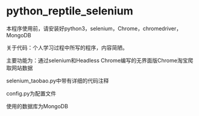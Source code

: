 # python_reptile_selenium

本程序使用前，请安装好python3，selenium，Chrome，chromedriver，MongoDB

关于代码：个人学习过程中所写的程序，内容简陋。

主要功能为：通过selenium和Headless Chrome编写的无界面版Chrome淘宝爬取网站数据

selenium_taobao.py中带有详细的代码注释

config.py为配置文件

使用的数据库为MongoDB
